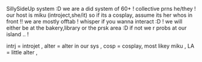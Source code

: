 SillySideUp system :D
we are a did system of 60+  ! 
collective prns he/they  !
our host is miku (introject,she/it) so if its a cosplay, assume its her whos in front !!
we are mostly offtab  !
whisper if you wanna interact :D  !
we will either be at the bakery,library or the prsk area :D if not we r probs at our island ..  !

intrj = introjet  ,
alter = alter in our sys   ,
cosp = cosplay, most likey miku   ,
LA = little alter   ,

